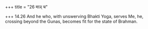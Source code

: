 +++
title = "26 माञ् च"

+++
14.26 And he who, with unswerving Bhakti Yoga, serves Me, he, crossing
beyond the Gunas, becomes fit for the state of Brahman.
